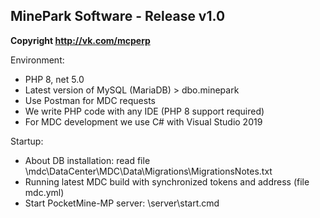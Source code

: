 ## MinePark Software - Release v1.0

__Copyright http://vk.com/mcperp__




Environment: 
- PHP 8, net 5.0
- Latest version of MySQL (MariaDB) > dbo.minepark
- Use Postman for MDC requests
- We write PHP code with any IDE (PHP 8 support required)
- For MDC development we use C# with Visual Studio 2019

Startup:
- About DB installation: read file \mdc\DataCenter\MDC\Data\Migrations\MigrationsNotes.txt
- Running latest MDC build with synchronized tokens and address (file mdc.yml)
- Start PocketMine-MP server: \server\start.cmd
